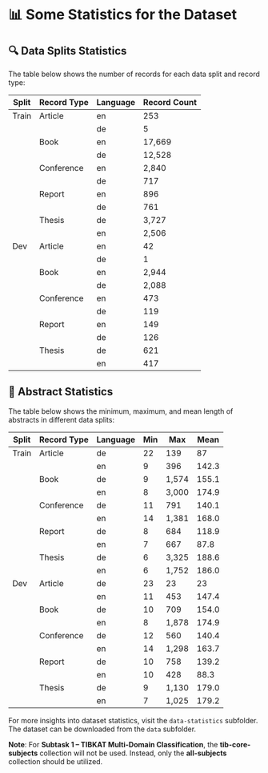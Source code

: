 # 📊 Some Statistics for the Dataset

## 🔍 Data Splits Statistics

The table below shows the number of records for each data split and record type:

| Split  | Record Type | Language | Record Count |
|--------|-------------|----------|--------------|
| Train  | Article     | en       | 253          |
|        |             | de       | 5            |
|        | Book        | en       | 17,669       |
|        |             | de       | 12,528       |
|        | Conference  | en       | 2,840        |
|        |             | de       | 717          |
|        | Report      | en       | 896          |
|        |             | de       | 761          |
|        | Thesis      | de       | 3,727        |
|        |             | en       | 2,506        |
| Dev    | Article     | en       | 42           |
|        |             | de       | 1            |
|        | Book        | en       | 2,944        |
|        |             | de       | 2,088        |
|        | Conference  | en       | 473          |
|        |             | de       | 119          |
|        | Report      | en       | 149          |
|        |             | de       | 126          |
|        | Thesis      | de       | 621          |
|        |             | en       | 417          |


## 📝 Abstract Statistics

The table below shows the minimum, maximum, and mean length of abstracts in different data splits:

| Split  | Record Type | Language | Min | Max   | Mean   |
|--------|-------------|----------|-----|-------|--------|
| Train  | Article     | de       | 22  | 139   | 87     |
|        |             | en       | 9   | 396   | 142.3  |
|        | Book        | de       | 9   | 1,574 | 155.1  |
|        |             | en       | 8   | 3,000 | 174.9  |
|        | Conference  | de       | 11  | 791   | 140.1  |
|        |             | en       | 14  | 1,381 | 168.0  |
|        | Report      | de       | 8   | 684   | 118.9  |
|        |             | en       | 7   | 667   | 87.8   |
|        | Thesis      | de       | 6   | 3,325 | 188.6  |
|        |             | en       | 6   | 1,752 | 186.0  |
| Dev    | Article     | de       | 23  | 23    | 23     |
|        |             | en       | 11  | 453   | 147.4  |
|        | Book        | de       | 10  | 709   | 154.0  |
|        |             | en       | 8   | 1,878 | 174.9  |
|        | Conference  | de       | 12  | 560   | 140.4  |
|        |             | en       | 14  | 1,298 | 163.7  |
|        | Report      | de       | 10  | 758   | 139.2  |
|        |             | en       | 10  | 428   | 88.3   |
|        | Thesis      | de       | 9   | 1,130 | 179.0  |
|        |             | en       | 7   | 1,025 | 179.2  |


For more insights into dataset statistics, visit the `data-statistics` subfolder. The dataset can be downloaded from the `data` subfolder.

**Note**: For **Subtask 1 – TIBKAT Multi-Domain Classification**, the **tib-core-subjects** collection will not be used. Instead, only the **all-subjects** collection should be utilized.